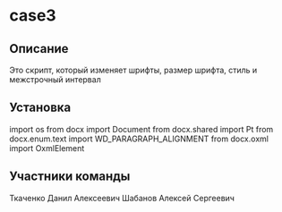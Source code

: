 # case3
## Описание
Это скрипт, который изменяет шрифты, размер шрифта, стиль и межстрочный интервал
## Установка
import os
from docx import Document
from docx.shared import Pt
from docx.enum.text import WD_PARAGRAPH_ALIGNMENT
from docx.oxml import OxmlElement
## Участники команды
Ткаченко Данил Алексеевич
Шабанов Алексей Сергеевич 
